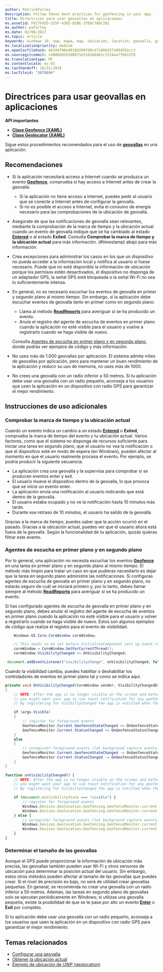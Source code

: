 ```yaml
---
author: PatrickFarley
Description: Follow these best practices for geofencing in your app.
title: Directrices para usar geovallas en aplicaciones
ms.assetid: F817FA55-325F-4302-81BE-37E6C7ADC281
ms.author: pafarley
ms.date: 02/08/2017
ms.topic: article
keywords: windows 10, uwp, mapa, map, ubicación, location, geovalla, geofencing
ms.localizationpriority: medium
ms.openlocfilehash: 86104f00ed0189290fd0cd718042573d9d592cc3
ms.sourcegitcommit: cd00bb829306871e5103db481cf224ea7fb613f0
ms.translationtype: MT
ms.contentlocale: es-ES
ms.lasthandoff: 10/31/2018
ms.locfileid: "5878694"
---
```

# <a name="guidelines-for-geofencing-apps"></a>Directrices para usar geovallas en aplicaciones




**API importantes**

-   [**Clase Geofence (XAML)**](https://msdn.microsoft.com/library/windows/apps/dn263587)
-   [**Clase Geolocator (XAML)**](https://msdn.microsoft.com/library/windows/apps/br225534)

Sigue estos procedimientos recomendados para el uso de [**geovallas**](https://msdn.microsoft.com/library/windows/apps/dn263744) en una aplicación.

## <a name="recommendations"></a>Recomendaciones


-   Si la aplicación necesitará acceso a Internet cuando se produzca un evento [**Geofence**](https://msdn.microsoft.com/library/windows/apps/dn263587), comprueba si hay acceso a Internet antes de crear la geovalla.
    -   Si la aplicación no tiene acceso a Internet, puedes pedir al usuario que se conecte a Internet antes de configurar la geovalla.
    -   Si no es posible el acceso a Internet, evita el consumo de energía necesario para las comprobaciones de la ubicación de geovalla.
-   Asegúrate de que las notificaciones de geovalla sean relevantes, mediante la comprobación de la marca de tiempo y la ubicación actual cuando un evento de geovalla indique que se ha cambiado al estado [**Entered**](https://msdn.microsoft.com/library/windows/apps/dn263660) o al estado **Exited**. Consulta **Comprobar la marca de tiempo y la ubicación actual** para más información.
(#timestamp) abajo para más información.
-   Crea excepciones para administrar los casos en los que un dispositivo no pueda acceder a la información local y notifica al usuario si fuese necesario. Puede que no esté disponible la información de ubicación porque los permisos estén desactivados, el dispositivo no disponga de un adaptador GPS, la señal GPS esté bloqueada o la señal Wi-Fi no sea lo suficientemente intensa.
-   En general, no es necesario escuchar los eventos de geovalla en primer y segundo plano al mismo tiempo. Sin embargo, si la aplicación debe escuchar eventos de geovalla tanto en primer como en segundo plano:

    -   Llama al método [**ReadReports**](https://msdn.microsoft.com/library/windows/apps/dn263633) para averiguar si se ha producido un evento.
    -   Anula el registro del agente de escucha de eventos en primer plano cuando la aplicación no esté visible para el usuario y vuelve a registrarlo cuando se haga visible de nuevo.

    Consulta [Agentes de escucha en primer plano y en segundo plano](#background-and-foreground-listeners), donde podrás ver ejemplos de código y más información.

-   No uses más de 1.000 geovallas por aplicación. El sistema admite miles de geovallas por aplicación, pero para mantener un buen rendimiento de la aplicación y reducir su uso de memoria, no uses más de 1000.
-   No crees una geovalla con un radio inferior a 50 metros. Si tu aplicación debe usar una geovalla con un radio pequeño, aconseja a los usuarios que usen la aplicación en un dispositivo con radio GPS para garantizar el mejor rendimiento.

## <a name="additional-usage-guidance"></a>Instrucciones de uso adicionales

### <a name="checking-the-time-stamp-and-current-location"></a>Comprobar la marca de tiempo y la ubicación actual

Cuando un evento indica un cambio a un estado [**Entered**](https://msdn.microsoft.com/library/windows/apps/dn263660) o **Exited**, comprueba la marca de tiempo del evento y tu ubicación actual. Varios factores, como que el sistema no disponga de recursos suficiente para iniciar una tarea en segundo plano, que el usuario no vea la notificación o que el dispositivo esté en modo de espera (en Windows), pueden afectar al momento en que el usuario realmente procesa el evento. Por ejemplo, se podría producir la siguiente secuencia:

-   La aplicación crea una geovalla y la supervisa para comprobar si se producen eventos enter y exit.
-   El usuario mueve el dispositivo dentro de la geovalla, lo que provoca que se inicie un evento enter.
-   La aplicación envía una notificación al usuario indicando que está dentro de la geovalla.
-   El usuario estaba ocupado y no ve la notificación hasta 10 minutos más tarde.
-   Durante ese retraso de 10 minutos, el usuario ha salido de la geovalla.

Gracias a la marca de tiempo, puedes saber que la acción ocurrió en el pasado. Gracias a la ubicación actual, puedes ver que el usuario ahora está fuera de la geovalla. Según la funcionalidad de tu aplicación, quizás quieras filtrar este evento.

### <a name="background-and-foreground-listeners"></a>Agentes de escucha en primer plano y en segundo plano

Por lo general, una aplicación no necesita escuchar los eventos [**Geofence**](https://msdn.microsoft.com/library/windows/apps/dn263587) en una tarea en primer plano y en segundo plano al mismo tiempo. El método más limpio para tratar un caso en que pudieras necesitarlo es dejar que la tarea en segundo plano administre las notificaciones. Si configuras agentes de escucha de geovalla en primer plano y en segundo plano, no estarás seguro de cuál se iniciará primero y, por lo tanto, debes llamar siempre al método [**ReadReports**](https://msdn.microsoft.com/library/windows/apps/dn263633) para averiguar si se ha producido un evento.

Si has configurado agentes de escucha de geovalla en primer plano y en segundo plano, debes anular el registro del agente de escucha de eventos en primer plano cuando la aplicación no esté visible para el usuario y volver a registrarlo cuando se haga visible de nuevo. Estos son algunos ejemplos de código que realiza el registro para el evento de visibilidad.

```csharp
    Windows.UI.Core.CoreWindow coreWindow;    

    // This needs to be set before InitializeComponent sets up event registration for app visibility
    coreWindow = CoreWindow.GetForCurrentThread();
    coreWindow.VisibilityChanged += OnVisibilityChanged;
```

```javascript
 document.addEventListener("visibilitychange", onVisibilityChanged, false);
```

Cuando la visibilidad cambia, puedes habilitar o deshabilitar los controladores de eventos en primer plano tal y como se indica aquí.

```csharp
private void OnVisibilityChanged(CoreWindow sender, VisibilityChangedEventArgs args)
{
    // NOTE: After the app is no longer visible on the screen and before the app is suspended
    // you might want your app to use toast notification for any geofence activity.
    // By registering for VisibiltyChanged the app is notified when the app is no longer visible in the foreground.

    if (args.Visible)
    {
        // register for foreground events
        GeofenceMonitor.Current.GeofenceStateChanged += OnGeofenceStateChanged;
        GeofenceMonitor.Current.StatusChanged += OnGeofenceStatusChanged;
    }
    else
    {
        // unregister foreground events (let background capture events)
        GeofenceMonitor.Current.GeofenceStateChanged -= OnGeofenceStateChanged;
        GeofenceMonitor.Current.StatusChanged -= OnGeofenceStatusChanged;
    }
}
```

```javascript
function onVisibilityChanged() {
    // NOTE: After the app is no longer visible on the screen and before the app is suspended
    // you might want your app to use toast notification for any geofence activity.
    // By registering for VisibiltyChanged the app is notified when the app is no longer visible in the foreground.

    if (document.msVisibilityState === "visible") {
        // register for foreground events
        Windows.Devices.Geolocation.Geofencing.GeofenceMonitor.current.addEventListener("geofencestatechanged", onGeofenceStateChanged);
        Windows.Devices.Geolocation.Geofencing.GeofenceMonitor.current.addEventListener("statuschanged", onGeofenceStatusChanged);
    } else {
        // unregister foreground events (let background capture events)
        Windows.Devices.Geolocation.Geofencing.GeofenceMonitor.current.removeEventListener("geofencestatechanged", onGeofenceStateChanged);
        Windows.Devices.Geolocation.Geofencing.GeofenceMonitor.current.removeEventListener("statuschanged", onGeofenceStatusChanged);
    }
}
```

### <a name="sizing-your-geofences"></a>Determinar el tamaño de las geovallas

Aunque el GPS puede proporcionar la información de ubicación más precisa, las geovallas también pueden usar Wi-Fi y otros sensores de ubicación para determinar la posición actual del usuario. Sin embargo, estos otros métodos pueden afectar al tamaño de las geovallas que puedes crear. Si el nivel de precisión es bajo, no será de utilidad crear geovallas pequeñas. En general, se recomienda no crear una geovalla con un radio inferior a 50 metros. Además, las tareas en segundo plano de geovallas solo se ejecutan periódicamente en Windows; si utilizas una geovalla pequeña, existe la posibilidad de que se te pase por alto un evento [**Enter**](https://msdn.microsoft.com/library/windows/apps/dn263660) o **Exit** por completo.

Si tu aplicación debe usar una geovalla con un radio pequeño, aconseja a los usuarios que usen la aplicación en un dispositivo con radio GPS para garantizar el mejor rendimiento.

## <a name="related-topics"></a>Temas relacionados


* [Configurar una geovalla](https://msdn.microsoft.com/library/windows/apps/mt219702)
* [Obtener la ubicación actual](https://msdn.microsoft.com/library/windows/apps/mt219698)
* [Ejemplo de ubicación de UWP (geolocation)](http://go.microsoft.com/fwlink/p/?linkid=533278)
 

 
